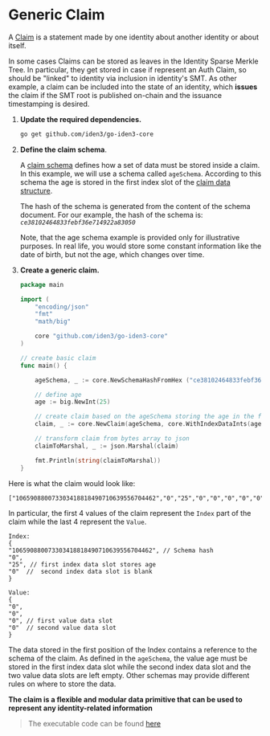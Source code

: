 # Generic Claim

A [Claim](https://docs.iden3.io/protocol/spec/#claims) is a statement made by one identity about another identity or about itself.

In some cases Claims can be stored as leaves in the Identity Sparse Merkle Tree. In particular, they get stored in case if represent an Auth Claim, so should be "linked" to identity via inclusion in identity's SMT. As other example, a claim can be included into the state of an identity, which **issues** the claim if the SMT root is published on-chain and the issuance timestamping is desired.

1. **Update the required dependencies.**

	```bash
	go get github.com/iden3/go-iden3-core
	```

2. **Define the claim schema**.

	A [claim schema](./claim-schema.md) defines how a set of data must be stored inside a claim. In this example, we will use a schema called `ageSchema`. According to this schema the age is stored in the first index slot of the [claim data structure](https://docs.iden3.io/protocol/claims-structure).

    The hash of the schema is generated from the content of the schema document. For our example, the hash of the schema is: *`ce38102464833febf36e714922a83050`*

	Note, that the age schema example is provided only for illustrative purposes. In real life, you would store some constant information like the date of birth, but not the age, which changes over time.



3. **Create a generic claim.**  

	```go
	package main

	import (
		"encoding/json"
		"fmt"
		"math/big"

		core "github.com/iden3/go-iden3-core"
	)

	// create basic claim
	func main() {
	
		ageSchema, _ := core.NewSchemaHashFromHex ("ce38102464833febf36e714922a83050")  

		// define age
		age := big.NewInt(25)

		// create claim based on the ageSchema storing the age in the first index slot, while the second data slot remains empty 
		claim, _ := core.NewClaim(ageSchema, core.WithIndexDataInts(age, nil)) 

		// transform claim from bytes array to json 
		claimToMarshal, _ := json.Marshal(claim)

		fmt.Println(string(claimToMarshal))
	}
	```
Here is what the claim would look like:
```
["106590880073303418818490710639556704462","0","25","0","0","0","0","0"]
```
In particular, the first 4 values of the claim represent the `Index` part of the claim while the last 4 represent the `Value`.
```
Index:
{
"106590880073303418818490710639556704462", // Schema hash
"0",
"25", // first index data slot stores age
"0"  //  second index data slot is blank
}

Value:
{ 
"0",
"0",
"0", // first value data slot
"0"  // second value data slot
}	
```

The data stored in the first position of the Index contains a reference to the schema of the claim. As defined in the `ageSchema`, the value age must be stored in the first index data slot while the second index data slot and the two value data slots are left empty. Other schemas may provide different rules on where to store the data.

**The claim is a flexible and modular data primitive that can be used to represent any identity-related information**

> The executable code can be found [here](https://github.com/iden3/tutorial-examples/blob/main/issuer-protocol/main.go#L62)
